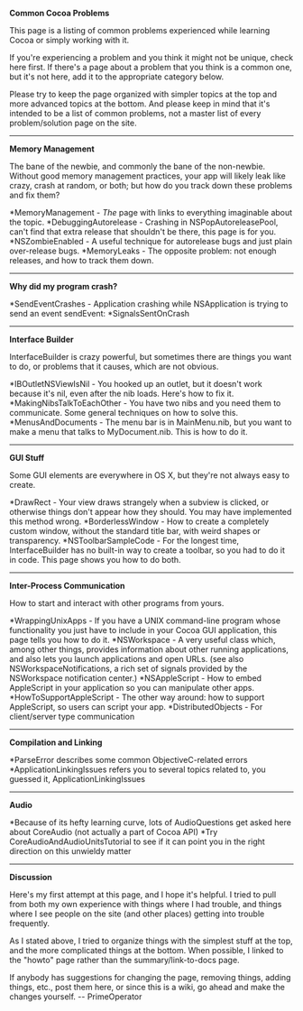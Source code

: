 **Common Cocoa Problems**

This page is a listing of common problems experienced while learning Cocoa or simply working with it.

If you're experiencing a problem and you think it might not be unique, check here first. If there's a page about a problem that you think is a common one, but it's not here, add it to the appropriate category below.

Please try to keep the page organized with simpler topics at the top and more advanced topics at the bottom. And please keep in mind that it's intended to be a list of common problems, not a master list of every problem/solution page on the site.

----

**Memory Management**

The bane of the newbie, and commonly the bane of the non-newbie. Without good memory management practices, your app will likely leak like crazy, crash at random, or both; but how do you track down these problems and fix them?


*MemoryManagement - *The* page with links to everything imaginable about the topic.
*DebuggingAutorelease - Crashing in NSP<nowiki/>opAutoreleasePool, can't find that extra release that shouldn't be there, this page is for you.
*NSZombieEnabled - A useful technique for autorelease bugs and just plain over-release bugs.
*MemoryLeaks - The opposite problem: not enough releases, and how to track them down.


----
**Why did my program crash?**

*SendEventCrashes - Application crashing while NSApplication is trying to send an event     sendEvent:
*SignalsSentOnCrash


----

**Interface Builder**

InterfaceBuilder is crazy powerful, but sometimes there are things you want to do, or problems that it causes, which are not obvious.


*IBOutletNSViewIsNil - You hooked up an outlet, but it doesn't work because it's nil, even after the nib loads. Here's how to fix it.
*MakingNibsTalkToEachOther - You have two nibs and you need them to communicate. Some general techniques on how to solve this.
*MenusAndDocuments - The menu bar is in MainMenu.nib, but you want to make a menu that talks to MyDocument.nib. This is how to do it.


----

**GUI Stuff**

Some GUI elements are everywhere in OS X, but they're not always easy to create.


*DrawRect - Your view draws strangely when a subview is clicked, or otherwise things don't appear how they should. You may have implemented this method wrong.
*BorderlessWindow - How to create a completely custom window, without the standard title bar, with weird shapes or transparency.
*NSToolbarSampleCode - For the longest time, InterfaceBuilder has no built-in way to create a toolbar, so you had to do it in code. This page shows you how to do both.


----

**Inter-Process Communication**

How to start and interact with other programs from yours.


*WrappingUnixApps - If you have a UNIX command-line program whose functionality you just have to include in your Cocoa GUI application, this page tells you how to do it.
*NSWorkspace - A very useful class which, among other things, provides information about other running applications, and also lets you launch applications and open URLs. (see also NSWorkspaceNotifications, a rich set of signals provided by the NSWorkspace notification center.)
*NSAppleScript - How to embed AppleScript in your application so you can manipulate other apps.
*HowToSupportAppleScript - The other way around: how to support AppleScript, so users can script your app.
*DistributedObjects - For client/server type communication


----

**Compilation and Linking**


*ParseError describes some common ObjectiveC-related errors
*ApplicationLinkingIssues refers you to several topics related to, you guessed it, ApplicationLinkingIssues


----

**Audio**


*Because of its hefty learning curve, lots of AudioQuestions get asked here about CoreAudio (not actually a part of Cocoa API)
*Try CoreAudioAndAudioUnitsTutorial to see if it can point you in the right direction on this unwieldy matter


----

**Discussion**

Here's my first attempt at this page, and I hope it's helpful. I tried to pull from both my own experience with things where I had trouble, and things where I see people on the site (and other places) getting into trouble frequently.

As I stated above, I tried to organize things with the simplest stuff at the top, and the more complicated things at the bottom. When possible, I linked to the "howto" page rather than the summary/link-to-docs page.

If anybody has suggestions for changing the page, removing things, adding things, etc., post them here, or since this is a wiki, go ahead and make the changes yourself. -- PrimeOperator
